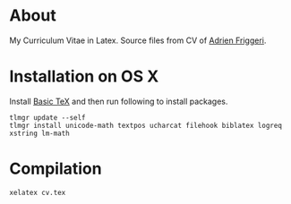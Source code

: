 # About

My Curriculum Vitae in Latex. Source files from CV of [Adrien Friggeri](https://github.com/afriggeri/).

# Installation on OS X

Install [Basic TeX](http://www.tug.org/mactex/morepackages.html) and then run following to install packages.

```
tlmgr update --self
tlmgr install unicode-math textpos ucharcat filehook biblatex logreq xstring lm-math
```

# Compilation

```
xelatex cv.tex
```
